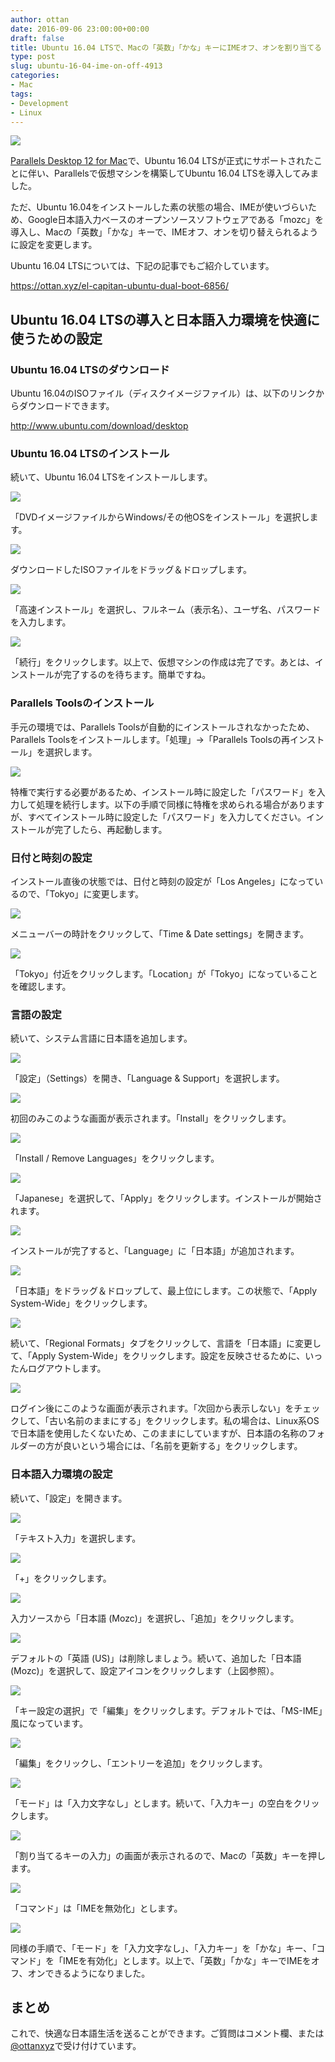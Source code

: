 ```yaml
---
author: ottan
date: 2016-09-06 23:00:00+00:00
draft: false
title: Ubuntu 16.04 LTSで、Macの「英数」「かな」キーにIMEオフ、オンを割り当てる
type: post
slug: ubuntu-16-04-ime-on-off-4913
categories:
- Mac
tags:
- Development
- Linux
---
```


![](/uploads/2016/09/160906-57cec060360f9.jpg)






[Parallels Desktop 12 for Mac](http://www.parallels.com/jp/)で、Ubuntu 16.04 LTSが正式にサポートされたことに伴い、Parallelsで仮想マシンを構築してUbuntu 16.04 LTSを導入してみました。





ただ、Ubuntu 16.04をインストールした素の状態の場合、IMEが使いづらいため、Google日本語入力ベースのオープンソースソフトウェアである「mozc」を導入し、Macの「英数」「かな」キーで、IMEオフ、オンを切り替えられるように設定を変更します。





Ubuntu 16.04 LTSについては、下記の記事でもご紹介しています。



https://ottan.xyz/el-capitan-ubuntu-dual-boot-6856/



## Ubuntu 16.04 LTSの導入と日本語入力環境を快適に使うための設定





### Ubuntu 16.04 LTSのダウンロード





Ubuntu 16.04のISOファイル（ディスクイメージファイル）は、以下のリンクからダウンロードできます。



http://www.ubuntu.com/download/desktop



### Ubuntu 16.04 LTSのインストール





続いて、Ubuntu 16.04 LTSをインストールします。





![](/uploads/2016/09/160906-57cec21bc25a7.png)






「DVDイメージファイルからWindows/その他OSをインストール」を選択します。





![](/uploads/2016/09/160906-57cec223ed1a2.png)






ダウンロードしたISOファイルをドラッグ＆ドロップします。





![](/uploads/2016/09/160906-57cec22b0436b.png)






「高速インストール」を選択し、フルネーム（表示名）、ユーザ名、パスワードを入力します。





![](/uploads/2016/09/160906-57cec230d6707.png)






「続行」をクリックします。以上で、仮想マシンの作成は完了です。あとは、インストールが完了するのを待ちます。簡単ですね。





### Parallels Toolsのインストール





手元の環境では、Parallels Toolsが自動的にインストールされなかったため、Parallels Toolsをインストールします。「処理」→「Parallels Toolsの再インストール」を選択します。





![](/uploads/2016/09/160906-57cec455066b4.png)






特権で実行する必要があるため、インストール時に設定した「パスワード」を入力して処理を続行します。以下の手順で同様に特権を求められる場合がありますが、すべてインストール時に設定した「パスワード」を入力してください。インストールが完了したら、再起動します。





### 日付と時刻の設定





インストール直後の状態では、日付と時刻の設定が「Los Angeles」になっているので、「Tokyo」に変更します。





![](/uploads/2016/09/160906-57cec82d26c48.png)






メニューバーの時計をクリックして、「Time & Date settings」を開きます。





![](/uploads/2016/09/160906-57cec88d09c49.png)






「Tokyo」付近をクリックします。「Location」が「Tokyo」になっていることを確認します。





### 言語の設定





続いて、システム言語に日本語を追加します。





![](/uploads/2016/09/160906-57cec89be125e.png)






「設定」（Settings）を開き、「Language & Support」を選択します。





![](/uploads/2016/09/160906-57cec8a2c6115.png)






初回のみこのような画面が表示されます。「Install」をクリックします。





![](/uploads/2016/09/160906-57cec8a9aee56.png)






「Install / Remove Languages」をクリックします。





![](/uploads/2016/09/160906-57cec8b01559f.png)






「Japanese」を選択して、「Apply」をクリックします。インストールが開始されます。





![](/uploads/2016/09/160906-57cec8b683f74.png)






インストールが完了すると、「Language」に「日本語」が追加されます。





![](/uploads/2016/09/160906-57cec8bd30fab.png)






「日本語」をドラッグ＆ドロップして、最上位にします。この状態で、「Apply System-Wide」をクリックします。





![](/uploads/2016/09/160906-57cec8c6b5d26.png)






続いて、「Regional Formats」タブをクリックして、言語を「日本語」に変更して、「Apply System-Wide」をクリックします。設定を反映させるために、いったんログアウトします。





![](/uploads/2016/09/160906-57cec8d8b4e6d.png)






ログイン後にこのような画面が表示されます。「次回から表示しない」をチェックして、「古い名前のままにする」をクリックします。私の場合は、Linux系OSで日本語を使用したくないため、このままにしていますが、日本語の名称のフォルダーの方が良いという場合には、「名前を更新する」をクリックします。





### 日本語入力環境の設定





続いて、「設定」を開きます。





![](/uploads/2016/09/160906-57cec8e9f23bd.png)






「テキスト入力」を選択します。





![](/uploads/2016/09/160906-57cec8f14bc0a.png)






「+」をクリックします。





![](/uploads/2016/09/160906-57cec8fa8d743.png)






入力ソースから「日本語 (Mozc)」を選択し、「追加」をクリックします。





![](/uploads/2016/09/160906-57cec900b8afb.png)






デフォルトの「英語 (US)」は削除しましょう。続いて、追加した「日本語 (Mozc)」を選択して、設定アイコンをクリックします（上図参照）。





![](/uploads/2016/09/160906-57cec906d8eed.png)






「キー設定の選択」で「編集」をクリックします。デフォルトでは、「MS-IME」風になっています。





![](/uploads/2016/09/160906-57cec90d59444.png)






「編集」をクリックし、「エントリーを追加」をクリックします。





![](/uploads/2016/09/160906-57cec9146bd84.png)






「モード」は「入力文字なし」とします。続いて、「入力キー」の空白をクリックします。





![](/uploads/2016/09/160906-57cec91a5db3f.png)






「割り当てるキーの入力」の画面が表示されるので、Macの「英数」キーを押します。





![](/uploads/2016/09/160906-57cec91fe72ba.png)






「コマンド」は「IMEを無効化」とします。





![](/uploads/2016/09/160906-57cec9261ec01.png)






同様の手順で、「モード」を「入力文字なし」、「入力キー」を「かな」キー、「コマンド」を「IMEを有効化」とします。以上で、「英数」「かな」キーでIMEをオフ、オンできるようになりました。





## まとめ





これで、快適な日本語生活を送ることができます。ご質問はコメント欄、または[@ottanxyz](https://twitter.com/ottanxyz)で受け付けています。
